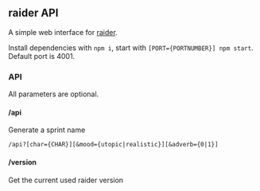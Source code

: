 ## raider API

A simple web interface for [raider](https://github.com/michaelkrone/raider).

Install dependencies with `npm i`, start with `[PORT={PORTNUMBER}] npm start`.
Default port is 4001.

### API
All parameters are optional.

#### /api
Generate a sprint name

`/api?[char={CHAR}][&mood={utopic|realistic}][&adverb={0|1}]`

#### /version
Get the current used raider version
